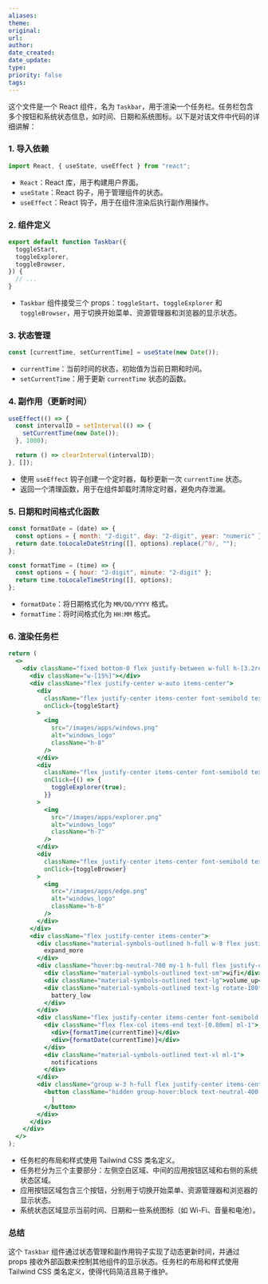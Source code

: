 ```yaml
---
aliases: 
theme: 
original: 
url: 
author: 
date_created: 
date_update: 
type: 
priority: false
tags:
---
```

这个文件是一个 React 组件，名为 `Taskbar`，用于渲染一个任务栏。任务栏包含多个按钮和系统状态信息，如时间、日期和系统图标。以下是对该文件中代码的详细讲解：

### 1. 导入依赖
```javascript:src/components/layout/Taskbar.jsx
import React, { useState, useEffect } from "react";
```
- `React`：React 库，用于构建用户界面。
- `useState`：React 钩子，用于管理组件的状态。
- `useEffect`：React 钩子，用于在组件渲染后执行副作用操作。

### 2. 组件定义
```javascript:src/components/layout/Taskbar.jsx
export default function Taskbar({
  toggleStart,
  toggleExplorer,
  toggleBrowser,
}) {
  // ...
}
```
- `Taskbar` 组件接受三个 props：`toggleStart`、`toggleExplorer` 和 `toggleBrowser`，用于切换开始菜单、资源管理器和浏览器的显示状态。

### 3. 状态管理
```javascript:src/components/layout/Taskbar.jsx
const [currentTime, setCurrentTime] = useState(new Date());
```
- `currentTime`：当前时间的状态，初始值为当前日期和时间。
- `setCurrentTime`：用于更新 `currentTime` 状态的函数。

### 4. 副作用（更新时间）
```javascript:src/components/layout/Taskbar.jsx
useEffect(() => {
  const intervalID = setInterval(() => {
    setCurrentTime(new Date());
  }, 1000);

  return () => clearInterval(intervalID);
}, []);
```
- 使用 `useEffect` 钩子创建一个定时器，每秒更新一次 `currentTime` 状态。
- 返回一个清理函数，用于在组件卸载时清除定时器，避免内存泄漏。

### 5. 日期和时间格式化函数
```javascript:src/components/layout/Taskbar.jsx
const formatDate = (date) => {
  const options = { month: "2-digit", day: "2-digit", year: "numeric" };
  return date.toLocaleDateString([], options).replace(/^0/, "");
};

const formatTime = (time) => {
  const options = { hour: "2-digit", minute: "2-digit" };
  return time.toLocaleTimeString([], options);
};
```
- `formatDate`：将日期格式化为 `MM/DD/YYYY` 格式。
- `formatTime`：将时间格式化为 `HH:MM` 格式。

### 6. 渲染任务栏
```javascript:src/components/layout/Taskbar.jsx
return (
  <>
    <div className="fixed bottom-0 flex justify-between w-full h-[3.2rem] bg-neutral-800 border-t-[0.2px] border-neutral-700 select-none pointer-events-auto py-[0.2rem] text-white z-40">
      <div className="w-[15%]"></div>
      <div className="flex justify-center w-auto items-center">
        <div
          className="flex justify-center items-center font-semibold text-sm hover:bg-neutral-700 my-1 h-full rounded-md px-1 w-11"
          onClick={toggleStart}
        >
          <img
            src="/images/apps/windows.png"
            alt="windows_logo"
            className="h-8"
          />
        </div>
        <div
          className="flex justify-center items-center font-semibold text-sm hover:bg-neutral-700 my-1 h-full rounded-md px-1 w-11"
          onClick={() => {
            toggleExplorer(true);
          }}
        >
          <img
            src="/images/apps/explorer.png"
            alt="windows_logo"
            className="h-7"
          />
        </div>
        <div
          className="flex justify-center items-center font-semibold text-sm hover:bg-neutral-700 my-1 h-full rounded-md px-1 w-11"
          onClick={toggleBrowser}
        >
          <img
            src="/images/apps/edge.png"
            alt="windows_logo"
            className="h-8"
          />
        </div>
      </div>
      <div className="flex justify-center items-center">
        <div className="material-symbols-outlined h-full w-8 flex justify-center items-center rounded-lg rotate-180 hover:bg-neutral-700 font-light">
          expand_more
        </div>
        <div className="hover:bg-neutral-700 my-1 h-full flex justify-center items-center rounded-lg gap-x-1.5 px-2">
          <div className="material-symbols-outlined text-sm">wifi</div>
          <div className="material-symbols-outlined text-lg">volume_up</div>
          <div className="material-symbols-outlined text-lg rotate-180">
            battery_low
          </div>
        </div>
        <div className="flex justify-center items-center font-semibold text-sm hover:bg-neutral-700 my-1 h-full rounded-lg px-2">
          <div className="flex flex-col items-end text-[0.80em] ml-1">
            <div>{formatTime(currentTime)}</div>
            <div>{formatDate(currentTime)}</div>
          </div>
          <div className="material-symbols-outlined text-xl ml-1">
            notifications
          </div>
        </div>
        <div className="group w-3 h-full flex justify-center items-center">
          <button className="hidden group-hover:block text-neutral-400 text-md h-full w-full pointer-events-none">
            |
          </button>
        </div>
      </div>
    </div>
  </>
);
```
- 任务栏的布局和样式使用 Tailwind CSS 类名定义。
- 任务栏分为三个主要部分：左侧空白区域、中间的应用按钮区域和右侧的系统状态区域。
- 应用按钮区域包含三个按钮，分别用于切换开始菜单、资源管理器和浏览器的显示状态。
- 系统状态区域显示当前时间、日期和一些系统图标（如 Wi-Fi、音量和电池）。

### 总结
这个 `Taskbar` 组件通过状态管理和副作用钩子实现了动态更新时间，并通过 props 接收外部函数来控制其他组件的显示状态。任务栏的布局和样式使用 Tailwind CSS 类名定义，使得代码简洁且易于维护。